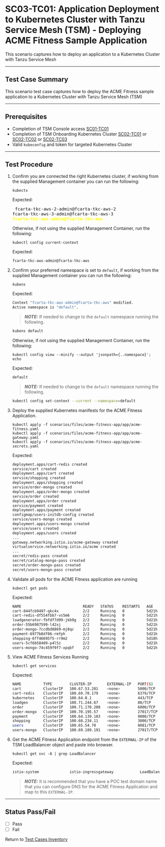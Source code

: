 # SC03-TC01: Application Deployment to Kubernetes Cluster with Tanzu Service Mesh (TSM) - Deploying ACME Fitness Sample Application

This scenario captures how to deploy an application to a Kubernetes Cluster with Tanzu Service Mesh

---

## Test Case Summary

This scenario test case captures how to deploy the ACME Fitness sample application to a Kubernetes Cluster with Tanzu Service Mesh (TSM)

---

## Prerequisites

* Completion of TSM Console access [SC01-TC01](../sc01-environment-setup/sc01-tc01-validate-tsm-console.md)
* Completion of TSM Onboarding Kubernetes Cluster [SC02-TC01](../sc02-cluster-onboarding/sc02-tc01-onboard-tsm-ui.md) or [SC02-TC02](../sc02-cluster-onboarding/sc02-tc02-onboard-tmc.md) or [SC02-TC03](../sc02-cluster-onboarding/sc02-tc03-onboard-tsm-api.md)
* Valid `kubeconfig` and token for targeted Kubernetes Cluster

---

## Test Procedure

1. Confirm you are connected the right Kubernetes cluster, if working from the supplied Management container you can run the following:

    ```execute
    kubectx
    ```

    Expected:<pre>
    fcarta-tkc-aws-2-admin@fcarta-tkc-aws-2
    fcarta-tkc-aws-3-admin@fcarta-tkc-aws-3
    <b><font color="yellow">fcarta-tkc-aws-admin@fcarta-tkc-aws</font></b></pre>

    Otherwise, if not using the supplied Management Container, run the following:

    ```execute
    kubectl config current-context
    ```

    Expected:

    ```sh
    fcarta-tkc-aws-admin@fcarta-tkc-aws
    ```

2. Confirm your preferred namespace is set to `default`, if working from the supplied Management container you can run the following:

    ```execute
    kubens
    ```

    Expected:

    ```sh
    Context "fcarta-tkc-aws-admin@fcarta-tkc-aws" modified.
    Active namespace is "default".
    ```

    > **_NOTE:_**  If needed to change to the `default` namespace running the following.

    ```sh
    kubens default
    ```

    Otherwise, if not using the supplied Management Container, run the following:

    ```execute
    kubectl config view --minify --output 'jsonpath={..namespace}'; echo
    ```

    Expected:

    ```sh
    default
    ```

    > **_NOTE:_**  If needed to change to the `default` namespace running the following.

    ```sh
    kubectl config set-context --current --namespace=default
    ```

3. Deploy the supplied Kubernetes manifests for the ACME Fitness Application.

    ```execute
    kubectl apply -f scenarios/files/acme-fitness-app/app/acme-fitness.yaml
    kubectl apply -f scenarios/files/acme-fitness-app/app/acme-gateway.yaml
    kubectl apply -f scenarios/files/acme-fitness-app/app/acme-secrets.yaml
    ```

    Expected:

    ```sh
    deployment.apps/cart-redis created
    service/cart created
    deployment.apps/cart created
    service/shopping created
    deployment.apps/shopping created
    service/order-mongo created
    deployment.apps/order-mongo created
    service/order created
    deployment.apps/order created
    service/payment created
    deployment.apps/payment created
    configmap/users-initdb-config created
    service/users-mongo created
    deployment.apps/users-mongo created
    service/users created
    deployment.apps/users created
    ...
    gateway.networking.istio.io/acme-gateway created
    virtualservice.networking.istio.io/acme created
    ...
    secret/redis-pass created
    secret/catalog-mongo-pass created
    secret/order-mongo-pass created
    secret/users-mongo-pass created
    ```

4. Validate all pods for the ACME Fitness application are running

    ```execute
    kubectl get pods
    ```

    Expected:

    ```sh
    NAME                            READY   STATUS    RESTARTS   AGE
    cart-844fcb9497-qkc4x           2/2     Running   0          5d21h
    cart-redis-df554fbb7-vs5m6      2/2     Running   0          5d21h
    loadgenerator-fbfdf7d99-jkb9g   2/2     Running   0          5d21h
    order-55b6987599-l42xj          2/2     Running   0          5d21h
    order-mongo-7ccdbd8869-mj8qc    2/2     Running   0          5d21h
    payment-6977b8df86-rmfph        2/2     Running   0          5d21h
    shopping-6ff46695f5-rr9m2       2/2     Running   0          5d18h
    users-5cf6b58489-p4l5z          2/2     Running   0          5d21h
    users-mongo-74c459f9f7-xpqbf    2/2     Running   0          5d21h
    ```

5. View ACME Fitness Services Running

    ```execute
    kubectl get services
    ```

    Expected:

    ```sh
    NAME          TYPE        CLUSTER-IP       EXTERNAL-IP   PORT(S)     AGE
    cart          ClusterIP   100.67.53.201    <none>        5000/TCP    5d22h
    cart-redis    ClusterIP   100.69.70.179    <none>        6379/TCP    5d22h
    kubernetes    ClusterIP   100.64.0.1       <none>        443/TCP     32d
    loadgen       ClusterIP   100.71.244.67    <none>        80/TCP      5d22h
    order         ClusterIP   100.71.170.200   <none>        6000/TCP    5d22h
    order-mongo   ClusterIP   100.70.195.57    <none>        27017/TCP   5d22h
    payment       ClusterIP   100.64.139.183   <none>        9000/TCP    5d22h
    shopping      ClusterIP   100.68.234.11    <none>        3000/TCP    5d22h
    users         ClusterIP   100.65.54.70     <none>        8081/TCP    5d22h
    users-mongo   ClusterIP   100.69.189.191   <none>        27017/TCP   5d22h
    ```

6. Get the ACME Fitness Applicaiton endpoint from the `EXTERNAL-IP` of the TSM LoadBalancer object and paste into browser.

    ```execute
    kubectl get svc -A | grep LoadBalancer
    ```

    Expected:

    ```sh
    istio-system              istio-ingressgateway            LoadBalancer   100.68.30.11     <REDACTED>.us-west-2.elb.amazonaws.com   15021:31714/TCP,80:31268/TCP,443:32006/TCP   11d
    ```

    > **_NOTE:_**  It is recommended that you have a POC test domain name that you can configure DNS for the ACME Ftiness Application and map to this `EXTERNAL-IP`.

---

## Status Pass/Fail

* [  ] Pass
* [  ] Fail

Return to [Test Cases Inventory](../../README.md#test-cases-inventory)
